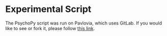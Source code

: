 # Experimental Script

The PsychoPy script was run on Pavlovia, which uses GitLab.  If you would like to see or fork it, please follow [this link](https://gitlab.pavlovia.org/NdcLabB/read-aloud-val-o_s1_r1_e1).
